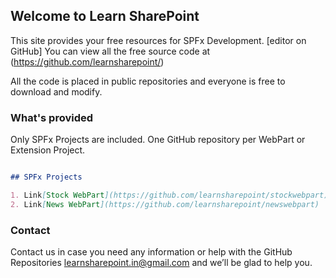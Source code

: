 ## Welcome to Learn SharePoint

This site provides your free resources for SPFx Development. [editor on GitHub] You can view all the free source code at (https://github.com/learnsharepoint/) 

All the code is placed in public repositories and everyone is free to download and modify.

### What's provided

Only SPFx Projects are included. One GitHub repository per WebPart or Extension Project.

```markdown

## SPFx Projects

1. Link[Stock WebPart](https://github.com/learnsharepoint/stockwebpart)
2. Link[News WebPart](https://github.com/learnsharepoint/newswebpart)


```

### Contact

Contact us in case you need any information or help with the GitHub Repositories learnsharepoint.in@gmail.com and we’ll be glad to help you.
